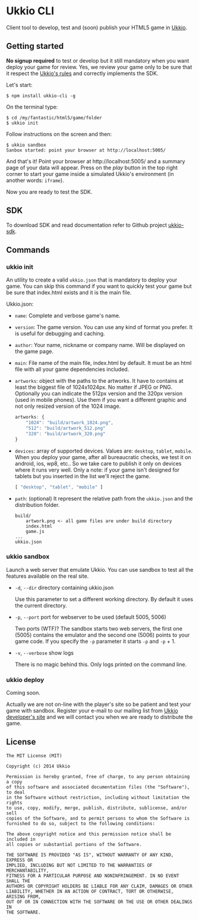 # Ukkio CLI

Client tool to develop, test and (soon) publish your HTML5 game in [Ukkio](http://developer.ukk.io). 

## Getting started

**No signup required** to test or develop but it still mandatory when you want deploy your game for review. 
Yes, we review your game only to be sure that it respect the [Ukkio's rules](http://developer.ukk.io/#rules) and correctly implements the SDK.

Let's start:

```
$ npm install ukkio-cli -g
```

On the terminal type:

```
$ cd /my/fantastic/html5/game/folder
$ ukkio init
```

Follow instructions on the screen and then:

```
$ ukkio sandbox
Sanbox started: point your browser at http://localhost:5005/
```

And that's it! Point your browser at http://localhost:5005/ and a summary page of your data will appear. Press on the *play* button 
in the top right corner to start your game inside a simulated Ukkio's environment (in another words: `iframe`).

Now you are ready to test the SDK.

## SDK

To download SDK and read documentation refer to Github project [ukkio-sdk](https://github.com/ukkio/ukkio-sdk).

## Commands

### ukkio init

An utility to create a valid `ukkio.json` that is mandatory to deploy your game. You can skip this command if you want to quickly test your game
but be sure that index.html exists and it is the main file.

Ukkio.json:

- `name`: Complete and verbose game's name.
- `version`: The game version. You can use any kind of format you prefer. It is useful for debugging and caching.
- `author`: Your name, nickname or company name. Will be displayed on the game page.
- `main`: File name of the main file, index.html by default. It must be an html file with all your game dependencies included.
- `artworks`: object with the paths to the artworks. It have to contains at least the biggest file of 1024x1024px. No matter if JPEG or PNG.
  Optionally you can indicate the 512px version and the 320px version (used in mobile phones). Use them if you want a different graphic and not only
  resized version of the 1024 image.

	```js
	artworks: {
		"1024": "build/artwork_1024.png",
		"512": "build/artwork_512.png"
		"320": "build/artwork_320.png"
	}
	```
- `devices`: array of supported devices. Values are: `desktop`, `tablet`, `mobile`. When you deploy your game, after all bureaucratic checks, we test
  it on android, ios, wp8, etc.. So we take care to publish it only on devices where it runs very well. Only a note: if your game isn't designed
  for tablets but you inserted in the list we'll reject the game.

	```js
	[ "desktop", "tablet", "mobile" ]
	```

- `path`: (optional) It represent the relative path from the `ukkio.json` and the distribution folder.

	```
	build/
		artwork.png <- all game files are under build directory
		index.html 
		game.js
	...
	ukkio.json
	```

### ukkio sandbox

Launch a web server that emulate Ukkio. You can use sandbox to test all the features available on the real site.

- `-d`, `--dir` <directory> directory containing ukkio.json

	Use this parameter to set a different working directory. By default it uses the current directory.

- `-p`, `--port` <port> port for webserver to be used (default 5005, 5006)

	Two ports (WTF)? The sandbox starts two web servers, the first one (5005) contains the emulator and the second one (5006)
	points to your game code. If you specify the `-p` parameter it starts `-p` and `-p` + 1.

- `-v`, `--verbose` show logs

	There is no magic behind this. Only logs printed on the command line.

### ukkio deploy

Coming soon.

Actually we are not on-line with the player's site so be patient and test your game with sandbox. Register your e-mail
to our mailing list from [Ukkio developer's site](http://developer.ukk.io) and we will contact you when we are ready to distribute the game.


## License

```
The MIT License (MIT)

Copyright (c) 2014 Ukkio

Permission is hereby granted, free of charge, to any person obtaining a copy
of this software and associated documentation files (the "Software"), to deal
in the Software without restriction, including without limitation the rights
to use, copy, modify, merge, publish, distribute, sublicense, and/or sell
copies of the Software, and to permit persons to whom the Software is
furnished to do so, subject to the following conditions:

The above copyright notice and this permission notice shall be included in
all copies or substantial portions of the Software.

THE SOFTWARE IS PROVIDED "AS IS", WITHOUT WARRANTY OF ANY KIND, EXPRESS OR
IMPLIED, INCLUDING BUT NOT LIMITED TO THE WARRANTIES OF MERCHANTABILITY,
FITNESS FOR A PARTICULAR PURPOSE AND NONINFRINGEMENT. IN NO EVENT SHALL THE
AUTHORS OR COPYRIGHT HOLDERS BE LIABLE FOR ANY CLAIM, DAMAGES OR OTHER
LIABILITY, WHETHER IN AN ACTION OF CONTRACT, TORT OR OTHERWISE, ARISING FROM,
OUT OF OR IN CONNECTION WITH THE SOFTWARE OR THE USE OR OTHER DEALINGS IN
THE SOFTWARE.
```



